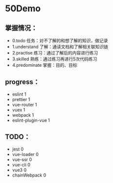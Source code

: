 # 50Demo

## 掌握情况：  

- 0.todo 任务：对不了解的和想了解的知识，做记录
- 1.understand 了解：通读文档和了解相关联知识链
- 2.practise  练习：通过了解后的内容进行练习
- 3.skilled  熟练：通过练习再进行5次代码练习
- 4.predominate  掌握：目的、目标

## progress：

- eslint 1  
- prettier 1 
- vue-router 1
- vuex 1
- webpack 1
- eslint-plugin-vue 1

## TODO：

- jest 0
- vue-loader 0
- vue-ssr 0
- vue-cli 0
- vue3 0
- chainWebpack 0

